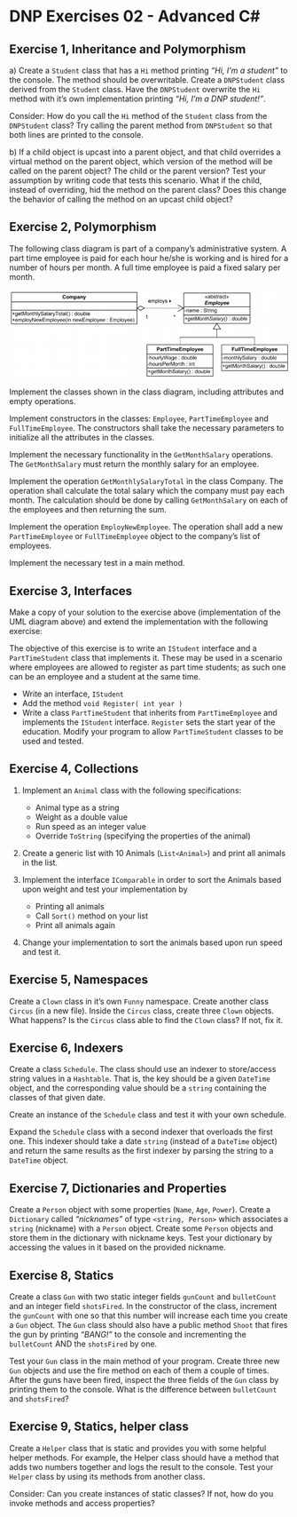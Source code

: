 # DNP Exercises 02 - Advanced C#

## Exercise 1, Inheritance and Polymorphism
a) Create a `Student` class that has a `Hi` method printing *“Hi, I’m a student”* to the console. The method should be overwritable. Create a `DNPStudent` class derived from the `Student` class. Have the `DNPStudent` overwrite the `Hi` method with it’s own implementation printing *“Hi, I’m a DNP student!”*.

Consider: How do you call the `Hi` method of the `Student` class from the `DNPStudent` class? Try calling the parent method from `DNPStudent` so that both lines are printed to the console.

b) If a child object is upcast into a parent object, and that child overrides a virtual method on the parent object, which version of the method will be called on the parent object? The child or the parent version? Test your assumption by writing code that tests this scenario. What if the child, instead of overriding, hid the method on the parent class? Does this change the behavior of calling the method on an upcast child object? 


## Exercise 2, Polymorphism
The following class diagram is part of a company’s administrative system.
A part time employee is paid for each hour he/she is working and is hired for a number of hours per month. A full time employee is paid a fixed salary per month.

![alt](./class_diagram.png)

Implement the classes shown in the class diagram, including attributes and empty operations.

Implement constructors in the classes: `Employee`, `PartTimeEmployee` and `FullTimeEmployee`. The constructors shall take the necessary parameters to initialize all the attributes in the classes.

Implement the necessary functionality in the `GetMonthSalary` operations. The `GetMonthSalary` must return the monthly salary for an employee.

Implement the operation `GetMonthlySalaryTotal` in the class Company. The operation shall calculate the total salary which the company must pay each month. The calculation should be done by calling `GetMonthSalary` on each of the employees and then returning the sum.

Implement the operation `EmployNewEmployee`. The operation shall add a new `PartTimeEmployee` or `FullTimeEmployee` object to the company’s list of employees.

Implement the necessary test in a main method.


## Exercise 3, Interfaces
Make a copy of your solution to the exercise above (implementation of the UML diagram above) and extend the implementation with the following exercise:

The objective of this exercise is to write an `IStudent` interface and a `PartTimeStudent` class that implements it. These may be used in a scenario where employees are allowed to register as part time students; as such one can be an employee and a student at the same time.

- Write an interface, `IStudent`
- Add the method `void Register( int year )`
- Write a class `PartTimeStudent` that inherits from `PartTimeEmployee` and implements the `IStudent` interface. `Register` sets the start year of the education.
Modify your program to allow `PartTimeStudent` classes to be used and tested.


## Exercise 4, Collections
1. Implement an `Animal` class with the following specifications:
    - Animal type as a string
    - Weight as a double value
    - Run speed as an integer value
    - Override `ToString` (specifying the properties of the animal)

1. Create a generic list with 10 Animals (`List<Animal>`) and print all animals in the list.

1. Implement the interface `IComparable` in order to sort the Animals based upon weight and test your implementation by
    - Printing all animals
    - Call `Sort()` method on your list
    - Print all animals again

1. Change your implementation to sort the animals based upon run speed and test it.


## Exercise 5, Namespaces
Create a `Clown` class in it’s own `Funny` namespace. Create another class `Circus` (in a new file). Inside the `Circus` class, create three `Clown` objects. What happens? Is the `Circus` class able to find the `Clown` class? If not, fix it.


## Exercise 6, Indexers
Create a class `Schedule`. The class should use an indexer to store/access string values in a `Hashtable`. That is, the key should be a given `DateTime` object, and the corresponding value should be a `string` containing the classes of that given date.

Create an instance of the `Schedule` class and test it with your own schedule.

Expand the `Schedule` class with a second indexer that overloads the first one. This indexer should take a date `string` (instead of a `DateTime` object) and return the same results as the first indexer by parsing the string to a `DateTime` object.

## Exercise 7, Dictionaries and Properties
Create a `Person` object with some properties (`Name`, `Age`, `Power`). Create a `Dictionary` called *“nicknames”* of type `<string, Person>` which associates a `string` (nickname) with a `Person` object. Create some `Person` objects and store them in the dictionary with nickname keys. Test your dictionary by accessing the values in it based on the provided nickname.

## Exercise 8, Statics
Create a class `Gun` with two static integer fields `gunCount` and `bulletCount` and an integer field `shotsFired`. In the constructor of the class, increment the `gunCount` with one so that this number will increase each time you create a `Gun` object. The `Gun` class should also have a public method `Shoot` that fires the gun by printing *“BANG!”* to the console and incrementing the `bulletCount` AND the `shotsFired` by one.

Test your `Gun` class in the main method of your program. Create three new `Gun` objects and use the fire method on each of them a couple of times. After the guns have been fired, inspect the three fields of the `Gun` class by printing them to the console. What is the difference between `bulletCount` and `shotsFired`?

## Exercise 9, Statics, helper class
Create a `Helper` class that is static and provides you with some helpful helper methods. For example, the Helper class should have a method that adds two numbers together and logs the result to the console. Test your `Helper` class by using its methods from another class.

Consider: Can you create instances of static classes? If not, how do you invoke methods and access properties?
